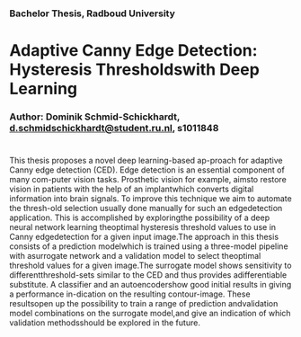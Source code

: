 ### Bachelor Thesis, Radboud University
# Adaptive  Canny  Edge  Detection:  Hysteresis  Thresholdswith  Deep  Learning

### Author:  Dominik Schmid-Schickhardt,  d.schmidschickhardt@student.ru.nl,   s1011848
#
This  thesis  proposes  a  novel  deep  learning-based  ap-proach for adaptive Canny edge detection (CED). Edge detection is an essential component of many com-puter  vision  tasks.  Prosthetic  vision  for  example,  aimsto restore vision in patients with the help of an implantwhich converts digital information into brain signals. To improve  this  technique  we  aim  to  automate  the  thresh-old  selection  usually  done  manually  for  such  an  edgedetection application. This is accomplished by exploringthe  possibility  of  a  deep  neural  network  learning  theoptimal hysteresis threshold values to use in Canny edgedetection for a given input image.The approach in this thesis consists of a prediction modelwhich  is  trained  using  a  three-model  pipeline  with  asurrogate  network  and  a  validation  model  to  select  theoptimal threshold values for a given image.The   surrogate   model   shows   sensitivity   to   differentthreshold-sets  similar  to  the  CED  and  thus  provides  adifferentiable substitute. A classifier and an autoencodershow  good  initial  results  in  giving  a  performance  in-dication  on  the  resulting  contour-image.  These  resultsopen up the possibility to train a range of prediction andvalidation  model  combinations  on  the  surrogate  model,and  give  an  indication  of  which  validation  methodsshould be explored in the future.
